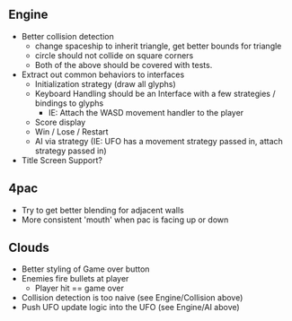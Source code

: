 Engine
------
 - Better collision detection
   - change spaceship to inherit triangle, get better bounds for triangle
   - circle should not collide on square corners
   - Both of the above should be covered with tests.
 - Extract out common behaviors to interfaces
   - Initialization strategy (draw all glyphs)
   - Keyboard Handling should be an Interface with a few strategies / bindings to glyphs
     - IE: Attach the WASD movement handler to the player
   - Score display
   - Win / Lose / Restart
   - AI via strategy (IE: UFO has a movement strategy passed in, attach strategy passed in)
 - Title Screen Support?

4pac
----
 - Try to get better blending for adjacent walls
 - More consistent 'mouth' when pac is facing up or down

Clouds
------
 - Better styling of Game over button
 - Enemies fire bullets at player
   - Player hit == game over
 - Collision detection is too naive (see Engine/Collision above)
 - Push UFO update logic into the UFO (see Engine/AI above)